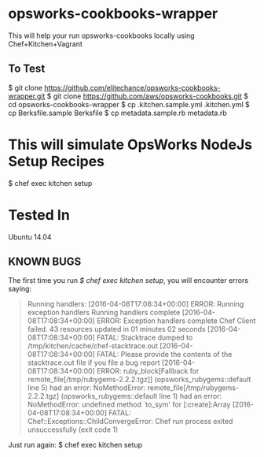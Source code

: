 # opsworks-cookbooks-wrapper

This will help your run opsworks-cookbooks locally using Chef+Kitchen+Vagrant

To Test
-------

$ git clone https://github.com/elitechance/opsworks-cookbooks-wrapper.git
$ git clone https://github.com/aws/opsworks-cookbooks.git
$ cd opsworks-cookbooks-wrapper
$ cp .kitchen.sample.yml .kitchen.yml
$ cp Berksfile.sample Berksfile
$ cp metadata.sample.rb metadata.rb

# This will simulate OpsWorks NodeJs Setup Recipes
$ chef exec kitchen setup


# Tested In
Ubuntu 14.04

KNOWN BUGS
----------
The first time you run _$ chef exec kitchen setup_, you will encounter errors saying:

>Running handlers:
[2016-04-08T17:08:34+00:00] ERROR: Running exception handlers
Running handlers complete
[2016-04-08T17:08:34+00:00] ERROR: Exception handlers complete
Chef Client failed. 43 resources updated in 01 minutes 02 seconds
[2016-04-08T17:08:34+00:00] FATAL: Stacktrace dumped to /tmp/kitchen/cache/chef-stacktrace.out
[2016-04-08T17:08:34+00:00] FATAL: Please provide the contents of the stacktrace.out file if you file a bug report
[2016-04-08T17:08:34+00:00] ERROR: ruby_block[Fallback for remote_file[/tmp/rubygems-2.2.2.tgz]] (opsworks_rubygems::default line 5) had an error: NoMethodError: remote_file[/tmp/rubygems-2.2.2.tgz] (opsworks_rubygems::default line 1) had an error: NoMethodError: undefined method `to_sym' for [:create]:Array
[2016-04-08T17:08:34+00:00] FATAL: Chef::Exceptions::ChildConvergeError: Chef run process exited unsuccessfully (exit code 1)

Just run again:
$ chef exec kitchen setup
